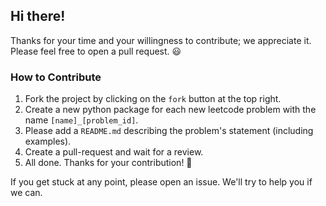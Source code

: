 ## Hi there!

Thanks for your time and your willingness to contribute; we appreciate it. Please feel free to open a pull request. 😃

### How to Contribute

1. Fork the project by clicking on the `fork` button at the top right.
2. Create a new python package for each new leetcode problem with the name `[name]_[problem_id]`.
3. Please add a `README.md` describing the problem's statement (including examples).
4. Create a pull-request and wait for a review.
5. All done. Thanks for your contribution! 🎉

If you get stuck at any point, please open an issue. We'll try to help you if we can.

